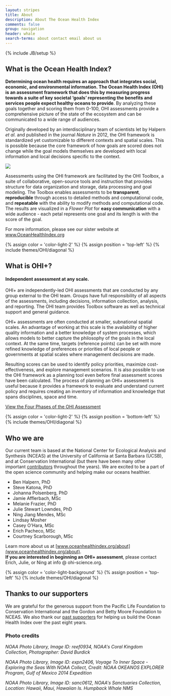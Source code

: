 ```yaml
---
layout: stripes
title: About
description: About The Ocean Health Index
comments: false
group: navigation
header: whale
search-terms: about contact email about us
---
```

{% include JB/setup %}

## What is the Ocean Health Index?

**Determining ocean health requires an approach that integrates social, economic, and environmental information. The Ocean Health Index (OHI) is an assessment framework that does this by measuring progress towards a suite of key societal ‘goals’ representing the benefits and services people expect healthy oceans to provide**. By analyzing these goals together and scoring them from 0-100, OHI assessments provide a comprehensive picture of the state of the ecosystem and can be communicated to a wide range of audiences.  

Originally developed by an interdisciplinary team of scientists let by Halpern *et al*. and published in the journal *Nature* in 2012, the OHI framework is standardized yet customizable to different contexts and spatial scales. This is possible because the core framework of how goals are scored does not change while the goal models themselves are developed with local information and local decisions specific to the context.

![](https://docs.google.com/drawings/d/1cv0dUUwHjCFVxw7fZTpnuHZEgRO1LX6nHMCOCra-ZhQ/pub?w=960&h=500)

Assessments using the OHI framework are facilitated by the OHI Toolbox, a suite of collaborative, open-source tools and instruction that provides structure for data organization and storage, data processing and goal modeling. The Toolbox enables assessments to be **transparent**, **reproducible** through access to detailed methods and computational code, and **repeatable** with the ability to modify methods and computational code. The results are visualized in a _Flower Plot_ for **easy communication** with a wide audience - each petal represents one goal and its length is with the score of the goal. 

For more information, please see our sister website at <a href="https://www.oceanhealthindex.org" target="_blank"> <i class="icon icon-right lnr lnr-exit"></i> www.OceanHealthIndex.org</a>


{% assign color = 'color-light-2' %}
{% assign position = 'top-left' %}
{% include themes/OHI/diagonal %}


## What is OHI+?

#### Independent assessment at any scale.

OHI+ are independently-led OHI assessments that are conducted by any group external to the OHI team. Groups have full responsibility of all aspects of the assessments, including decisions, information collection, analysis, and reporting. The OHI team provides Toolbox software as well as technical support and general guidance.

OHI+ assessments are often conducted at smaller, subnational spatial scales. An advantage of working at this scale is the availability of higher quality information and a better knowledge of system processes, which allows models to better capture the philosophy of the goals in the local context. At the same time, targets (reference points) can be set with more refined knowledge of preferences or priorities of local people or governments at spatial scales where management decisions are made.

Resulting scores can be used to identify policy priorities, maximize cost-effectiveness, and explore management scenarios. It is also possible to use the OHI framework as a planning tool even before final assessment scores have been calculated. The process of planning an OHI+ assessment is useful because it provides a framework to evaluate and understand current policy and requires creating an inventory of information and knowledge that spans disciplines, space and time.

<a href="/phases" class="btn">View the Four Phases of the OHI Assessment</a>


{% assign color = 'color-light-2' %}
{% assign position = 'bottom-left' %}
{% include themes/OHI/diagonal %}


## Who we are
	
Our current team is based at the National Center for Ecological Analysis and Synthesis (NCEAS) at the University of California at Santa Barbara (UCSB), and at Conservation International (but there have been many other important <a href="http://www.oceanhealthindex.org/about/contributors" target="_blank">contributors</a> throughout the years). We are excited to be a part of the open science community and helping make our oceans healthier. 

- Ben Halpern, PhD  
- Steve Katona, PhD  
- Johanna Polsenberg, PhD  
- Jamie Afflerbach, MSc  
- Melanie Frazier, PhD   
- Julie Stewart Lowndes, PhD  
- Ning Jiang Mendes, MSc  
- Lindsay Mosher  
- Casey O'Hara, MSc  
- Erich Pacheco, MSc  
- Courtney Scarborough, MSc

Learn more about us at [www.oceanhealthindex.org/about](www.oceanhealthindex.org/about).  
**If you are interested in beginning an OHI+ assessment**, please contact Erich, Julie, or Ning at info @ ohi-science.org.


{% assign color = 'color-light-background' %}
{% assign position = 'top-left' %}
{% include themes/OHI/diagonal %}


## Thanks to our supporters

We are grateful for the generous support from the Pacific Life Foundation to Conservation International and the Gordon and Betty Moore Foundation to NCEAS.  We also thank our <a href="http://www.oceanhealthindex.org/about/sustaining-partners" target="_blank">past supporters</a> for helping us build the Ocean Health Index over the past eight years.


<h3 class="subtle">Photo credits</h3>


*NOAA Photo Library, Image ID: reef0934, NOAA's Coral Kingdom Collection, Photographer: David Burdick*

*NOAA Photo Library, Image ID: expn2406, Voyage To Inner Space - Exploring the Seas With NOAA Collect, Credit: NOAA OKEANOS EXPLORER Program, Gulf of Mexico 2014 Expedition*

*NOAA Photo Library, Image ID: sanc0612, NOAA's Sanctuaries Collection, Location: Hawaii, Maui, Hawaiian Is. Humpback Whale NMS*
